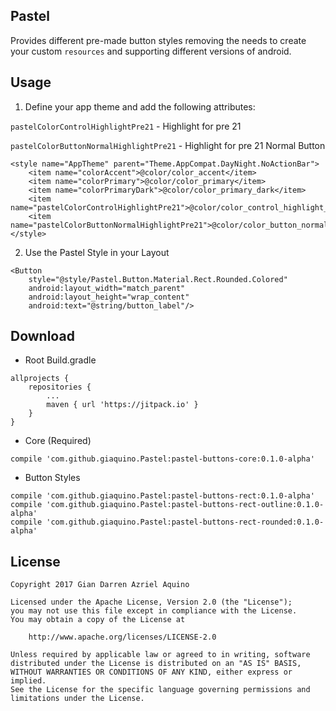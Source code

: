 ## Pastel

Provides different pre-made button styles removing the needs to create your custom `resources` and supporting different versions of android.

## Usage

1. Define your app theme and add the following attributes:

`pastelColorControlHighlightPre21` - Highlight for pre 21

`pastelColorButtonNormalHighlightPre21` - Highlight for pre 21 Normal Button

```
<style name="AppTheme" parent="Theme.AppCompat.DayNight.NoActionBar">
    <item name="colorAccent">@color/color_accent</item>
    <item name="colorPrimary">@color/color_primary</item>
    <item name="colorPrimaryDark">@color/color_primary_dark</item>
    <item name="pastelColorControlHighlightPre21">@color/color_control_highlight_pre21</item>
    <item name="pastelColorButtonNormalHighlightPre21">@color/color_button_normal_Highlight_pre21</item>
</style>
```

2. Use the Pastel Style in your Layout

```
<Button
    style="@style/Pastel.Button.Material.Rect.Rounded.Colored"
    android:layout_width="match_parent"
    android:layout_height="wrap_content"
    android:text="@string/button_label"/>
```

## Download

* Root Build.gradle
```
allprojects {
    repositories {
        ...
	    maven { url 'https://jitpack.io' }
	}
}
```

* Core (Required)
```
compile 'com.github.giaquino.Pastel:pastel-buttons-core:0.1.0-alpha'
```

* Button Styles
```
compile 'com.github.giaquino.Pastel:pastel-buttons-rect:0.1.0-alpha'
compile 'com.github.giaquino.Pastel:pastel-buttons-rect-outline:0.1.0-alpha'
compile 'com.github.giaquino.Pastel:pastel-buttons-rect-rounded:0.1.0-alpha'
```

## License
```
Copyright 2017 Gian Darren Azriel Aquino

Licensed under the Apache License, Version 2.0 (the "License");
you may not use this file except in compliance with the License.
You may obtain a copy of the License at

    http://www.apache.org/licenses/LICENSE-2.0

Unless required by applicable law or agreed to in writing, software
distributed under the License is distributed on an "AS IS" BASIS,
WITHOUT WARRANTIES OR CONDITIONS OF ANY KIND, either express or implied.
See the License for the specific language governing permissions and
limitations under the License.
```
